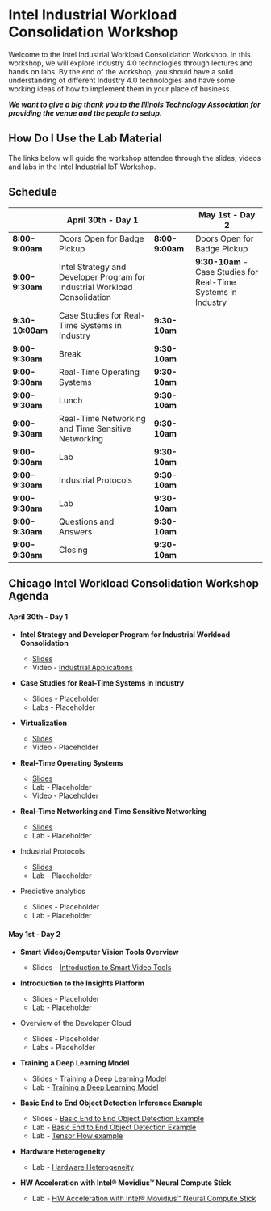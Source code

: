 # Intel Industrial Workload Consolidation Workshop

Welcome to the Intel Industrial Workload Consolidation Workshop. In this workshop, we will explore Industry 4.0 technologies through lectures and hands on labs. By the end of the workshop, you should have a solid understanding of different Industry 4.0 technologies and have some working ideas of how to implement them in your place of business.

***We want to give a big thank you to the Illinois Technology Association for providing the venue and the people to setup.***

## How Do I Use the Lab Material

The links below will guide the workshop attendee through the slides, videos and labs in the Intel Industrial IoT Workshop.

## Schedule
||April 30th - Day 1||May 1st - Day 2|
|---|---|---|---|
|**8:00-9:00am**|Doors Open for Badge Pickup |**8:00-9:00am**| Doors Open for Badge Pickup |
| **9:00-9:30am**|Intel Strategy and Developer Program for Industrial Workload Consolidation  || **9:30-10am** - Case Studies for Real-Time Systems in Industry  |   |
| **9:30-10:00am**|Case Studies for Real-Time Systems in Industry| **9:30-10am**|   |
| **9:00-9:30am**|Break| **9:30-10am**|   |
| **9:00-9:30am**|Real-Time Operating Systems| **9:30-10am**|   |
| **9:00-9:30am**|Lunch| **9:30-10am**|   |
| **9:00-9:30am**|Real-Time Networking and Time Sensitive Networking| **9:30-10am**|   |
| **9:00-9:30am**|Lab| **9:30-10am**|   |
| **9:00-9:30am**|Industrial Protocols| **9:30-10am**|   |
| **9:00-9:30am**|Lab| **9:30-10am**|   |
| **9:00-9:30am**|Questions and Answers| **9:30-10am**|   |
| **9:00-9:30am**|Closing| **9:30-10am**|   |




## Chicago Intel Workload Consolidation Workshop Agenda
#### April 30th - Day 1
* **Intel Strategy and Developer Program for Industrial Workload Consolidation**
  - [Slides](./presentations/01-Intel-Developer-Program-and-Industrial-IoT-Strategy.pdf)
  - Video - [Industrial Applications](https://www.intel.com/content/www/us/en/industrial-automation/overview.html)

* **Case Studies for Real-Time Systems in Industry**
  - Slides - Placeholder
  - Labs - Placeholder

* **Virtualization**
  - [Slides](./presentations/02-Virtualization.pdf)
  - Video - Placeholder

* **Real-Time Operating Systems**
  - [Slides](./presentations/03-Real-Time-Systems.pdf)
  - Lab - Placeholder
  - Video - Placeholder

* **Real-Time Networking and Time Sensitive Networking**
  - [Slides](./presentations/04-Time-Sensitive-Networking.pdf)
  - Lab - Placeholder

* Industrial Protocols
  - [Slides](./presentations/05-Industrial-Protocols.pdf)
  - Lab - Placeholder

* Predictive analytics
    - Slides - Placeholder
    - Lab - Placeholder

#### May 1st - Day 2

  * **Smart Video/Computer Vision Tools Overview**
    - Slides - [Introduction to Smart Video Tools](https://github.com/intel-iot-devkit/smart-video-workshop/presentations/01-Introduction-to-Intel-Smart-Video-Tools.pdf)

  * **Introduction to the Insights Platform**
    - Slides - Placeholder
    - Lab - Placeholder

  * Overview of the Developer Cloud
    - Slides - Placeholder
    - Labs - Placeholder

  * **Training a Deep Learning Model**
    - Slides - [Training a Deep Learning Model](https://github.com/intel-iot-devkit/smart-video-workshop/presentations/DL_training_model.pdf)
    - Lab - [Training a Deep Learning Model](https://github.com/intel-iot-devkit/smart-video-workshop/dl-model-training/README.md)

  * **Basic End to End Object Detection Inference Example**
    - Slides - [Basic End to End Object Detection Example](https://github.com/intel-iot-devkit/smart-video-workshop/presentations/02-03_Basic-End-to-End-Object-Detection-Example.pdf)
    - Lab - [Basic End to End Object Detection Example](https://github.com/intel-iot-devkit/smart-video-workshop/object-detection/README.md)
    - Lab - [Tensor Flow example](https://github.com/intel-iot-devkit/smart-video-workshop/advanced-video-analytics/tensor_flow.md)

  * **Hardware Heterogeneity**
    - Lab - [Hardware Heterogeneity](https://github.com/intel-iot-devkit/smart-video-workshop/hardware-heterogeneity/README.md)

  * **HW Acceleration with Intel® Movidius™ Neural Compute Stick**
    - Lab - [HW Acceleration with Intel® Movidius™ Neural Compute Stick](https://github.com/intel-iot-devkit/smart-video-workshop/HW-Acceleration-with-Movidious-NCS/README.md)
